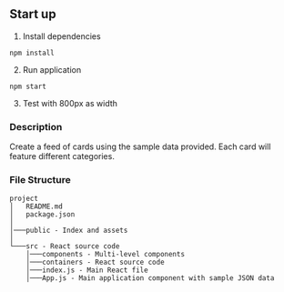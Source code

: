 #

## Start up

1. Install dependencies
```
npm install
```
2. Run application
```
npm start
```
3. Test with 800px as width

### Description
Create a feed of cards using the sample data provided. Each card will feature different categories.

### File Structure
```
project
│   README.md
│   package.json
│
│───public - Index and assets
│
└───src - React source code
    │───components - Multi-level components
    │───containers - React source code
    │───index.js - Main React file
    │───App.js - Main application component with sample JSON data
